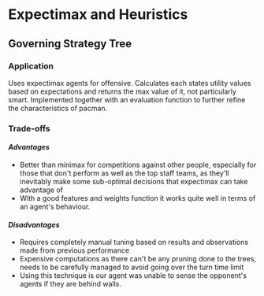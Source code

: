 # Expectimax and Heuristics
## Governing Strategy Tree  

### Application  
Uses expectimax agents for offensive. Calculates each states utility values based on expectations and returns the max value of it, not particularly smart. Implemented together with an evaluation function to further refine the characteristics of pacman. 

### Trade-offs  

#### *Advantages*  
- Better than minimax for competitions against other people, especially for those that don't perform as well as the top staff teams, as they'll inevitably make some sub-optimal decisions that expectimax can take advantage of
- With a good features and weights function it works quite well in terms of an agent's behaviour. 

#### *Disadvantages*
- Requires completely manual tuning based on results and observations made from previous performance
- Expensive computations as there can't be any pruning done to the trees, needs to be carefully managed to avoid going over the turn time limit
- Using this technique is our agent was unable to sense the opponent's agents if they are behind walls.